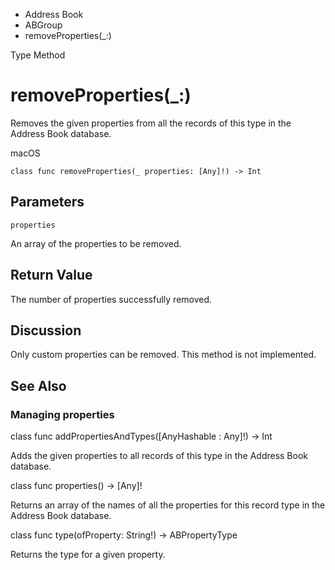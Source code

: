 

- Address Book
- ABGroup
-  removeProperties(\_:) 

Type Method

# removeProperties(\_:)

Removes the given properties from all the records of this type in the Address Book database.

macOS

``` source
class func removeProperties(_ properties: [Any]!) -> Int
```

## Parameters 

`properties`  

An array of the properties to be removed.

## Return Value

The number of properties successfully removed.

## Discussion

Only custom properties can be removed. This method is not implemented.

## See Also

### Managing properties

class func addPropertiesAndTypes([AnyHashable : Any]!) -> Int

Adds the given properties to all records of this type in the Address Book database.

class func properties() -> [Any]!

Returns an array of the names of all the properties for this record type in the Address Book database.

class func type(ofProperty: String!) -> ABPropertyType

Returns the type for a given property.

